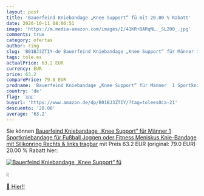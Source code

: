 ```yaml
---
layout: post
title: 'Bauerfeind Kniebandage „Knee Support“ fü mit 20.00 % Rabatt'
date: 2020-10-11 08:06:51
image: 'https://m.media-amazon.com/images/I/41KR+BARqNL._SL200_.jpg'
comments: true
category: ofertas
author: ring
slug: 'B01BJ3ZTIY-de Bauerfeind Kniebandage „Knee Support“ für Männer 1...'
tags: tole.es
actualPrice: 63.2 EUR
currency: EUR
price: 63.2
comparePrice: 79.0 EUR
prodname: 'Bauerfeind Kniebandage „Knee Support“ für Männer  1 Sportkniebandage für Fußball  Joggen oder Fitness  Meniskus Knie-Bandage mit Silikonring  Rechts & links tragbar'
country: 'de'
flag: '🇩🇪'
buyurl: 'https://www.amazon.de/dp/B01BJ3ZTIY/?tag=tolees0ca-21'
descuento: '20.00'
average: '63.2'
---
```


Sie können [Bauerfeind Kniebandage „Knee Support“ für Männer  1 Sportkniebandage für Fußball  Joggen oder Fitness  Meniskus Knie-Bandage mit Silikonring  Rechts & links tragbar](https://www.amazon.de/dp/B01BJ3ZTIY/?tag=tolees0ca-21) mit Preis 63.2 EUR (original: 79.0 EUR) 20.00 % Rabatt hier:

[![Bauerfeind Kniebandage „Knee Support“ fü](https://m.media-amazon.com/images/I/41KR+BARqNL._SL200_.jpg)](https://www.amazon.de/dp/B01BJ3ZTIY/?tag=tolees0ca-21)

ℹ️:


[🛒 Hier!!](https://www.amazon.de/dp/B01BJ3ZTIY/?tag=tolees0ca-21)
